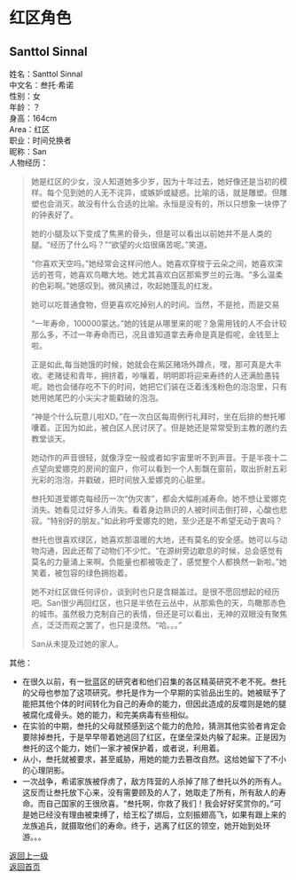 # 红区角色  
## Santtol Sinnal
姓名：Santtol Sinnal  
 中文名：叁托·希诺  
性别：女  
年龄：？  
身高：164cm  
Area：红区  
职业：时间兑换者  
昵称：San  
人物经历：  

> 她是红区的少女，没人知道她多少岁，因为十年过去，她好像还是当初的模样。每个见到她的人无不诧异，或嫉妒或疑惑。比喻的话，就是雕塑。但雕塑也会消灭，故没有什么合适的比喻。永恒是没有的，所以只想象一块停了的钟表好了。
> 
> 她的小腿及以下变成了焦黑的骨头，但是可以看出以前她并不是人类的腿。“经历了什么吗？”“欲望的火焰很痛苦呢。”笑道。
> 
> “你喜欢天空吗。”她经常会这样问他人。她喜欢穿梭于云朵之间，她喜欢深远的苍穹，她喜欢鸟瞰大地。她尤其喜欢白区那紫罗兰的云海。“多么温柔的色彩啊。”她感叹到。微风拂过，吹起她蓬乱的红发。
> 
> 她可以吃普通食物，但更喜欢吃掉别人的时间。当然，不是抢，而是交易  
> 
> “一年寿命，100000蒙达。”她的钱是从哪里来的呢？急需用钱的人不会计较那么多，不过一年寿命而已，况且谁知道拿去寿命是真是假呢，金钱至上啦。
> 
> 正是如此,每当她饿的时候，她就会在紫区赌场外蹲点，嘿，那可真是大丰收。老赌徒和青年，拥挤着，吵嚷着，明明即将迎来寿终的人还满脸愚钝呢。她也会储存吃不下的时间，她把它们装在泛着浅浅粉色的泡泡里，只有她用她尾巴的小尖尖才能戳破的泡泡。
> 
> “神是个什么玩意儿啦XD。”在一次白区每周例行礼拜时，坐在后排的叁托嘟囔着。正因为如此，被白区人民讨厌了。但是她还是常常受到主教的邀约去教堂谈天。
> 
> 她动作的声音很轻，就像浮空一般或者如宇宙里听不到声音。于是半夜十二点望向爱娜克的房间的窗户，你可以看到一个人影飘在窗前，取出折射五彩光彩的泡泡，并戳破，把时间放入爱娜克的心脏里。
> 
> 叁托知道爱娜克每经历一次“伪灾害”，都会大幅削减寿命。她不想让爱娜克消失。她看见过好多人消失。看着身边熟识的人被时间击倒打碎，心酸也悲寂。“特别好的朋友。”如此称呼爱娜克的她，至少还是不希望无动于衷吗？
> 
> 叁托也很喜欢绿区，她喜欢那温暖的大地，还有莫名的安全感。她可以与动物沟通，因此还帮了动物们不少忙。“在源树旁边歇息的时候，总会感觉有莫名的力量涌上来啊。负能量也都被吸走了，感觉整个人都换然一新啦。”她笑着，被包容的绿色拥抱着。
> 
> 她不对红区做任何评价，谈到时也只是含糊盖过。是很不愿回想起的经历吧。San很少再回红区，也只是半依在云丛中，从那紫色的天，鸟瞰那赤色的城市。虽然极力克制自己的表情，但还是可以看出，无神的双眼没有聚焦点，泛泛而观之罢了，也只是漠然。“哈。。。”
> 
> San从未提及过她的家人。
  
  
其他：
-	在很久以前，有一批蓝区的研究者和他们召集的各区精英研究不老不死。叁托的父母也参加了这项研究。参托是作为一个早期的实验品出生的。她被赋予了能把其他个体的时间转化为自己的寿命的能力，但因此造成的反噬则是她的腿被腐化成骨头。她的能力，和完美病毒有些相似。
-	在实验的中期，叁托的父母就预感到这个能力的危险，猜测其他实验者肯定会要除掉叁托，于是早早带着她逃回了红区，在堡垒深处内躲了起来。正是因为叁托的这个能力，她们一家才被保护着，或者说，利用着。
-	从小，叁托就被要求，甚至威胁，用她的能力去篡改自然。这给她留下了不小的心理阴影。
-	一次战争，希诺家族被俘虏了，敌方阵营的人杀掉了除了叁托以外的所有人。这反而让叁托放下心来，没有需要顾及的人了，她取走了所有，所有敌人的寿命。而自己国家的王很欣喜。“叁托啊，你救了我们！我会好好奖赏你的。”可是她已经没有理由被束缚了，给王松了绑后，立刻振翅高飞，如果有跟上来的龙族追兵，就摄取他们的寿命。终于，逃离了红区的领空，她开始到处环游。。。
  
[返回上一级](https://drrlw.github.io/Character/%E7%BA%A2%E5%8C%BA_%E8%A7%92%E8%89%B2)  
[返回首页](https://drrlw.github.io/index)  

<script src="https://utteranc.es/client.js"
        repo="drrlw/drrlw.github.io"
        issue-term="title"
        theme="github-light"
        crossorigin="anonymous"
        async>
</script>
